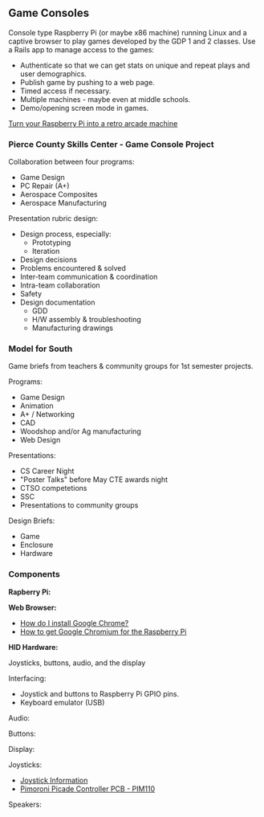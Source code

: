 ## Game Consoles

Console type Raspberry Pi (or maybe x86 machine) running Linux and a captive browser to play games developed by the GDP 1 and 2 classes. Use a Rails app to manage access to the games:
* Authenticate so that we can get stats on unique and repeat plays and user demographics.
* Publish game by pushing to a web page.
* Timed access if necessary.
* Multiple machines - maybe even at middle schools.
* Demo/opening screen mode in games.

[Turn your Raspberry Pi into a retro arcade machine](https://www.wired.co.uk/article/retro-arcade-machine-raspberry-pi)

### Pierce County Skills Center - Game Console Project

Collaboration between four programs:
* Game Design
* PC Repair (A+)
* Aerospace Composites
* Aerospace Manufacturing

Presentation rubric design:
* Design process, especially:
  - Prototyping
  - Iteration
* Design decisions
* Problems encountered & solved
* Inter-team communication & coordination
* Intra-team collaboration
* Safety
* Design documentation
  - GDD
  - H/W assembly & troubleshooting
  - Manufacturing drawings
  
### Model for South

Game briefs from teachers & community groups for 1st semester projects.

Programs:
* Game Design
* Animation
* A+ / Networking
* CAD
* Woodshop and/or Ag manufacturing
* Web Design

Presentations:
* CS Career Night
* "Poster Talks" before May CTE awards night
* CTSO competetions
* SSC
* Presentations to community groups

Design Briefs:

* Game
* Enclosure
* Hardware

### Components

**Rapberry Pi:**

**Web Browser:**

* [How do I install Google Chrome?](https://raspberrypi.stackexchange.com/questions/374/how-do-i-install-google-chrome)
* [How to get Google Chromium for the Raspberry Pi](https://tutorials-raspberrypi.com/google-chrome-for-raspberry-pi/)

**HID Hardware:**

Joysticks, buttons, audio, and the display

Interfacing:
* Joystick and buttons to Raspberry Pi GPIO pins.
* Keyboard emulator (USB)

Audio:

Buttons:

Display:

Joysticks:
* [Joystick Information](https://www.slagcoin.com/joystick/introduction.html)
* [Pimoroni Picade Controller PCB - PIM110](https://www.adafruit.com/product/2708)

Speakers:
